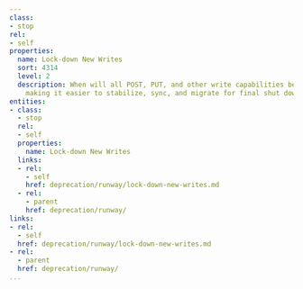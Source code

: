 ```yaml
---
class:
- stop
rel:
- self
properties:
  name: Lock-down New Writes
  sort: 4314
  level: 2
  description: When will all POST, PUT, and other write capabilities be locked down,
    making it easier to stabilize, sync, and migrate for final shut down.
entities:
- class:
  - stop
  rel:
  - self
  properties:
    name: Lock-down New Writes
  links:
  - rel:
    - self
    href: deprecation/runway/lock-down-new-writes.md
  - rel:
    - parent
    href: deprecation/runway/
links:
- rel:
  - self
  href: deprecation/runway/lock-down-new-writes.md
- rel:
  - parent
  href: deprecation/runway/
...
```

